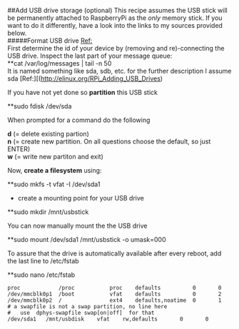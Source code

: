 ##Add USB drive storage (optional)
This recipe assumes the USB stick will be permanently attached to RaspberryPi as the *only* memory stick. If you want to do it differently, have a look into the links to my sources provided below.    
#####Format USB drive [Ref:](http://thepihut.com/blogs/raspberry-pi-tutorials/17699796-formatting-and-mounting-a-usb-drive-from-a-terminal-window)    
First determine the id of your device by (removing and re)-connecting the USB drive. Inspect the last part of your message queue:    
**cat /var/log/messages | tail -n 50    
It is named something like sda, sdb, etc. for the further description I assume sda
[Ref:][(http://elinux.org/RPi_Adding_USB_Drives)

If you have not yet done so **partition** this USB stick

**sudo fdisk /dev/sda    

When prompted for a command do the following    

**d** (= delete existing partion)    
**n** (= create new partition. On all questions choose the default, so just ENTER)    
**w** (= write new partiton and exit)

Now, **create a filesystem** using:

**sudo mkfs -t vfat -I /dev/sda1    

- create a mounting point for your USB drive    

**sudo mkdir /mnt/usbstick    

You can now manually mount the the USB drive

**sudo mount /dev/sda1 /mnt/usbstick -o umask=000

To assure that the drive is automatically available after every reboot, add the last line to /etc/fstab

**sudo nano /etc/fstab    
```
proc            /proc           proc    defaults          0       0
/dev/mmcblk0p1  /boot           vfat    defaults          0       2
/dev/mmcblk0p2  /               ext4    defaults,noatime  0       1
# a swapfile is not a swap partition, no line here
#   use  dphys-swapfile swap[on|off]  for that
/dev/sda1	/mnt/usbdisk	vfat	rw,defaults       0       0
```